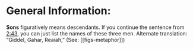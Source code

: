 # General Information:

**Sons** figuratively means descendants. If you continue the sentence from [2:43](../02/43.md), you can just list the names of these three men. Alternate translation: “Giddel, Gahar, Reaiah,” (See: [[figs-metaphor]])